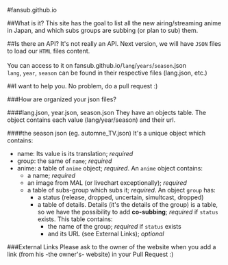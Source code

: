 #fansub.github.io

##What is it?
This site has the goal to list all the new airing/streaming anime in Japan, and which subs groups are subbing (or plan to sub) them.

##Is there an API?
It's not really an API.
Next version, we will have `JSON` files to load our `HTML` files content.
<br><br>
You can access to it on fansub.github.io/`lang`/`years`/`season`.json
<br>
`lang`, `year`, `season` can be found in their respective files (lang.json, etc.)

##I want to help you.
No problem, do a pull request :)

###How are organized your json files?

####lang.json, year.json, season.json
They have an objects table. The object contains each value (lang/year/season) and their url.

####the season json (eg. automne_TV.json)
It's a unique object which contains: 
* name: Its value is its translation; *required*
* group: the same of `name`; *required*
* anime: a table of `anime` object; *required*. An `anime` object contains:
  * a name; *required*
  * an image from MAL (or livechart exceptionally); *required*
  * a table of subs-group which subs it; *required*. An object `group` has:
    * a status (release, dropped, uncertain, simultcast, dropped)
    * a table of details. Details (it's the details of the group) is a table, so we have the possibility to add **co-subbing**; *required* if `status` exists. This table contains:
  		* the name of the group; *required* if `status` exists
  		* and its URL (see External Links); *optional*

###External Links
Please ask to the owner of the website when you add a link (from his -the owner's- website) in your Pull Request :)
